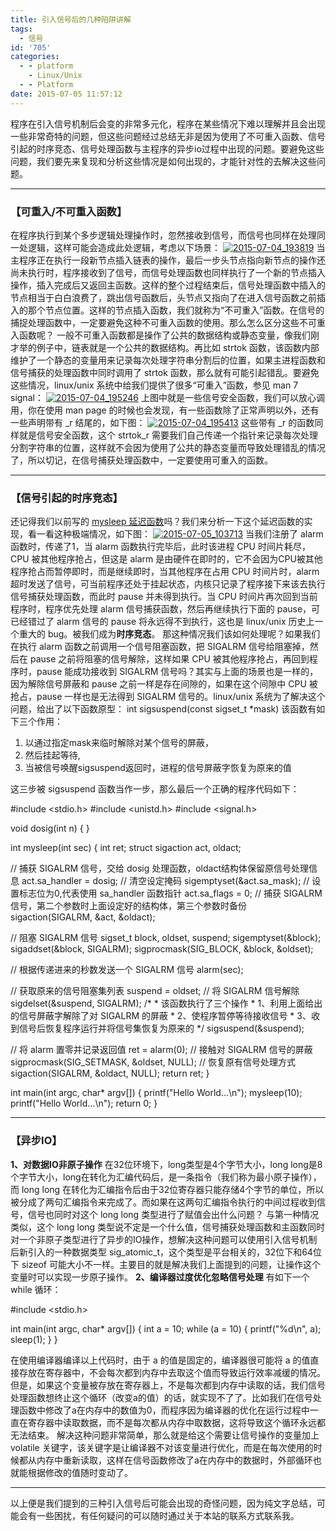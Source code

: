 ```yaml
---
title: 引入信号后的几种陷阱讲解
tags:
  - 信号
id: '705'
categories:
  - - platform
    - Linux/Unix
  - - Platform
date: 2015-07-05 11:57:12
---
```


程序在引入信号机制后会变的非常多元化，程序在某些情况下难以理解并且会出现一些非常奇特的问题，但这些问题经过总结无非是因为使用了不可重入函数、信号引起的时序竞态、信号处理函数与主程序的异步io过程中出现的问题。要避免这些问题，我们要先来复现和分析这些情况是如何出现的，才能针对性的去解决这些问题。
<!-- more -->
* * *

### 【可重入/不可重入函数】

在程序执行到某个多步逻辑处理操作时，忽然接收到信号，而信号也同样在处理同一处逻辑，这样可能会造成此处逻辑，考虑以下场景： [![2015-07-04_193819](http://www.mycode.net.cn/wp-content/uploads/2015/07/2015-07-04_193819.png)](http://www.mycode.net.cn/wp-content/uploads/2015/07/2015-07-04_193819.png) 当主程序正在执行一段新节点插入链表的操作，最后一步头节点指向新节点的操作还尚未执行时，程序接收到了信号，而信号处理函数也同样执行了一个新的节点插入操作，插入完成后又返回主函数。这样的整个过程结束后，信号处理函数中插入的节点相当于白白浪费了，跳出信号函数后，头节点又指向了在进入信号函数之前插入的那个节点位置。这样的节点插入函数，我们就称为“不可重入”函数。在信号的捕捉处理函数中，一定要避免这种不可重入函数的使用。那么怎么区分这些不可重入函数呢？ 一般不可重入函数都是操作了公共的数据结构或静态变量，像我们刚才举的例子中，链表就是一个公共的数据结构。再比如 strtok 函数，该函数内部维护了一个静态的变量用来记录每次处理字符串分割后的位置，如果主进程函数和信号捕获的处理函数中同时调用了 strtok 函数，那么就有可能引起错乱。要避免这些情况，linux/unix 系统中给我们提供了很多“可重入”函数，参见 man 7 signal： [![2015-07-04_195246](http://www.mycode.net.cn/wp-content/uploads/2015/07/2015-07-04_195246.png)](http://www.mycode.net.cn/wp-content/uploads/2015/07/2015-07-04_195246.png) 上图中就是一些信号安全函数，我们可以放心调用，你在使用 man page 的时候也会发现，有一些函数除了正常声明以外，还有一些声明带有 \_r 结尾的，如下图： [![2015-07-04_195413](http://www.mycode.net.cn/wp-content/uploads/2015/07/2015-07-04_195413.png)](http://www.mycode.net.cn/wp-content/uploads/2015/07/2015-07-04_195413.png) 这些带有 \_r 的函数同样就是信号安全函数，这个 strtok\_r 需要我们自己传递一个指针来记录每次处理分割字符串的位置，这样就不会因为使用了公共的静态变量而导致处理错乱的情况了，所以切记，在信号捕获处理函数中，一定要使用可重入的函数。

* * *

### 【信号引起的时序竞态】

还记得我们以前写的 [mysleep 延迟函数](http://www.mycode.net.cn/platform/653.html)吗？我们来分析一下这个延迟函数的实现，看一看这种极端情况，如下图： [![2015-07-05_103713](http://www.mycode.net.cn/wp-content/uploads/2015/07/2015-07-05_103713.png)](http://www.mycode.net.cn/wp-content/uploads/2015/07/2015-07-05_103713.png) 当我们注册了 alarm 函数时，传递了1，当 alarm 函数执行完毕后，此时该进程 CPU 时间片耗尽，CPU 被其他程序抢占，但这是 alarm 是由硬件在即时的，它不会因为CPU被其他程序抢占而暂停即时，而是继续即时，当其他程序在占用 CPU 时间片时，alarm 超时发送了信号，可当前程序还处于挂起状态，内核只记录了程序接下来该去执行信号捕获处理函数，而此时 pause 并未得到执行。当 CPU 时间片再次回到当前程序时，程序优先处理 alarm 信号捕获函数，然后再继续执行下面的 pause，可已经错过了 alarm 信号的 pause 将永远得不到执行，这也是 linux/unix 历史上一个重大的 bug。被我们成为**时序竞态**。 那这种情况我们该如何处理呢？如果我们在执行 alarm 函数之前调用一个信号阻塞函数，把 SIGALRM 信号给阻塞掉，然后在 pause 之前将阻塞的信号解除，这样如果 CPU 被其他程序抢占，再回到程序时，pause 能成功接收到 SIGALRM 信号吗？其实与上面的场景也是一样的，因为解除信号屏蔽和 pause 之前一样是存在间隙的，如果在这个间隙中 CPU 被抢占，pause 一样也是无法得到 SIGALRM 信号的。linux/unix 系统为了解决这个问题，给出了以下函数原型： int sigsuspend(const sigset\_t \*mask) 该函数有如下三个作用：

1.  以通过指定mask来临时解除对某个信号的屏蔽，
2.  然后挂起等待,
3.  当被信号唤醒sigsuspend返回时，进程的信号屏蔽字恢复为原来的值

这三步被 sigsuspend 函数当作一步，那么最后一个正确的程序代码如下：

#include <stdio.h>
#include <unistd.h>
#include <signal.h>

void dosig(int n)
{
}

int mysleep(int sec)
{
int ret;
struct sigaction act, oldact;

// 捕获 SIGALRM 信号，交给 dosig 处理函数，oldact结构体保留原信号处理信息
act.sa\_handler = dosig;
// 清空设定掩码
sigemptyset(&act.sa\_mask);
// 设置标志位为0,代表使用 sa\_handler 函数指针
act.sa\_flags = 0;
// 捕获 SIGALRM 信号，第二个参数时上面设定好的结构体，第三个参数时备份
sigaction(SIGALRM, &act, &oldact);

// 阻塞 SIGALRM 信号
sigset\_t block, oldset, suspend;
sigemptyset(&block);
sigaddset(&block, SIGALRM);
sigprocmask(SIG\_BLOCK, &block, &oldset);

// 根据传递进来的秒数发送一个 SIGALRM 信号
alarm(sec);

// 获取原来的信号阻塞集列表
suspend = oldset;
// 将 SIGALRM 信号解除
sigdelset(&suspend, SIGALRM);
/\* 
 \* 该函数执行了三个操作
 \* 1、利用上面给出的信号屏蔽字解除了对 SIGALRM 的屏蔽
 \* 2、使程序暂停等待接收信号
 \* 3、收到信号后恢复程序运行并将信号集恢复为原来的
 \*/
sigsuspend(&suspend);

// 将 alarm 置零并记录返回值
ret = alarm(0);
// 接触对 SIGALRM 信号的屏蔽
sigprocmask(SIG\_SETMASK, &oldset, NULL);
// 恢复原有信号处理方式
sigaction(SIGALRM, &oldact, NULL);
return ret;
}

int main(int argc, char\* argv\[\])
{
printf("Hello World...\\n");
mysleep(10);
printf("Hello World...\\n");
return 0;
}

* * *

### 【异步IO】

**1、对数据IO非原子操作** 在32位环境下，long类型是4个字节大小，long long是8个字节大小，long在转化为汇编代码后，是一条指令（我们称为最小原子操作），而 long long 在转化为汇编指令后由于32位寄存器只能存储4个字节的单位，所以被分成了两句汇编指令来完成了。而如果在这两句汇编指令执行的中间过程收到信号，信号也同时对这个 long long 类型进行了赋值会出什么问题？ 与第一种情况类似，这个 long long 类型说不定是一个什么值，信号捕获处理函数和主函数同时对一个非原子类型进行了异步的IO操作，想解决这种问题可以使用引入信号机制后新引入的一种数据类型 sig\_atomic\_t，这个类型是平台相关的，32位下和64位下 sizeof 可能大小不一样。主要目的就是解决我们上面提到的问题，让操作这个变量时可以实现一步原子操作。 **2、编译器过度优化忽略信号处理** 有如下一个 while 循环：

#include <stdio.h>

int main(int argc, char\* argv\[\])
{
int a = 10;
while (a = 10)
{
printf("%d\\n", a);
sleep(1);
}
}

在使用编译器编译以上代码时，由于 a 的值是固定的，编译器很可能将 a 的值直接存放在寄存器中，不会每次都到内存中去取这个值而导致运行效率减缓的情况。 但是，如果这个变量被存放在寄存器上，不是每次都到内存中读取的话，我们信号处理函数想终止这个循环（改变a的值）的话，就实现不了了。比如我们在信号处理函数中修改了a在内存中的数值为0，而程序因为编译器的优化在运行过程中一直在寄存器中读取数据，而不是每次都从内存中取数据，这将导致这个循环永远都无法结束。 解决这种问题非常简单，那么就是给这个需要让信号操作的变量加上 volatile 关键字，该关键字是让编译器不对该变量进行优化，而是在每次使用的时候都从内存中重新读取，这样在信号函数修改了a在内存中的数据时，外部循环也就能根据修改的值随时变动了。

* * *

以上便是我们提到的三种引入信号后可能会出现的奇怪问题，因为纯文字总结，可能会有一些困扰，有任何疑问的可以随时通过关于本站的联系方式联系我。
